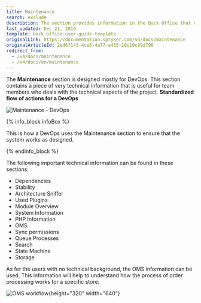 ```yaml
---
title: Maintenance
search: exclude
description: The section provides information in the Back Office that ensures the system works as expected.
last_updated: Dec 21, 2019
template: back-office-user-guide-template
originalLink: https://documentation.spryker.com/v4/docs/maintenance
originalArticleId: 2ed6f143-4ce6-4a77-a435-10c10c89d790
redirect_from:
  - /v4/docs/maintenance
  - /v4/docs/en/maintenance
---
```


The **Maintenance** section is designed mostly for DevOps.
This section contains a piece of very technical information that is useful for team members who deals with the technical aspects of the project.
**Standardized flow of actions for a DevOps**

![Maintenance - DevOps](https://spryker.s3.eu-central-1.amazonaws.com/docs/User+Guides/Back+Office+User+Guides/Maintenance/maintenance-section.png)

{% info_block infoBox %}

This is how a DevOps uses the Maintenance section to ensure that the system works as designed.

{% endinfo_block %}

The following important technical information can be found in these sections:
* Dependencies
* Stability
* Architecture Sniffer
* Used Plugins
* Module Overview
* System Information
* PHP Information
* OMS
* Sync permissions
* Queue Processes
* Search
* State Machine
* Storage

As for the users with no technical background, the OMS information can be used. This information will help to understand how the process of order processing works for a specific store:

![OMS workflow](https://spryker.s3.eu-central-1.amazonaws.com/docs/User+Guides/Back+Office+User+Guides/Maintenance/oms-maintenance.gif){height="320" width="640"}
